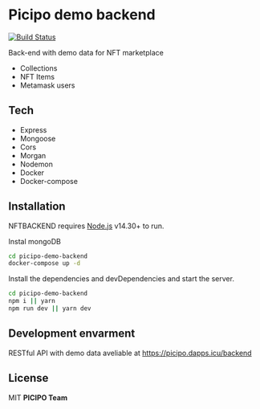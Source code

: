 # Picipo demo backend
[![Build Status](https://travis-ci.org/joemccann/dillinger.svg?branch=master)](https://travis-ci.org/joemccann/dillinger)

Back-end with demo data for NFT marketplace

- Collections
- NFT Items
- Metamask users

## Tech

- Express
- Mongoose
- Cors
- Morgan
- Nodemon
- Docker
- Docker-compose

## Installation

NFTBACKEND requires [Node.js](https://nodejs.org/) v14.30+ to run.

Instal mongoDB
```sh
cd picipo-demo-backend
docker-compose up -d
```

Install the dependencies and devDependencies and start the server.
```sh
cd picipo-demo-backend
npm i || yarn
npm run dev || yarn dev
```

## Development envarment

RESTful API with demo data aveliable at https://picipo.dapps.icu/backend

## License

MIT
**PICIPO Team**
